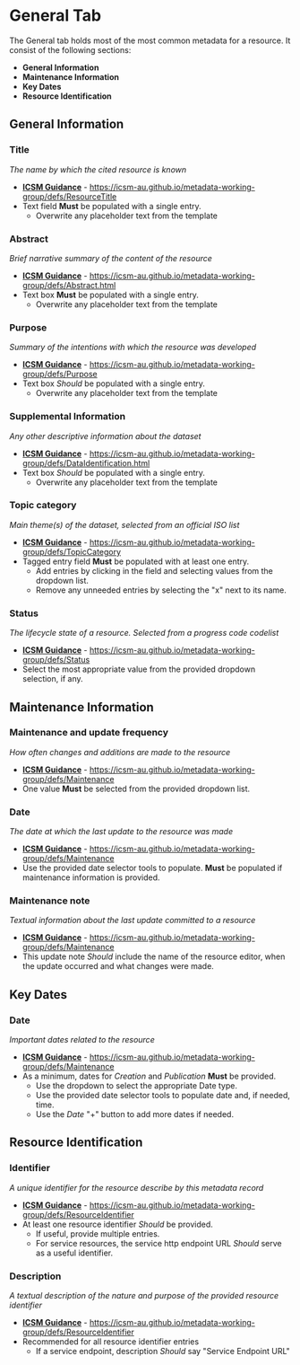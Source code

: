# General Tab
The General tab holds most of the most common metadata for a resource. It consist of the following sections:
* **General Information**
* **Maintenance Information** 
* **Key Dates**
* **Resource Identification**

## General Information

### Title
_The name by which the cited resource is known_
* **[ICSM Guidance](https://icsm-au.github.io/metadata-working-group/defs/ResourceTitle)** - https://icsm-au.github.io/metadata-working-group/defs/ResourceTitle
* Text field **Must** be populated with a single entry.
    * Overwrite any placeholder text from the template
    
### Abstract
_Brief narrative summary of the content of the resource_
* **[ICSM Guidance](https://icsm-au.github.io/metadata-working-group/defs/Abstract.html)** - https://icsm-au.github.io/metadata-working-group/defs/Abstract.html
* Text box **Must** be populated with a single entry.
    * Overwrite any placeholder text from the template

### Purpose
_Summary of the intentions with which the resource was developed_
* **[ICSM Guidance](https://icsm-au.github.io/metadata-working-group/defs/Purpose)** - https://icsm-au.github.io/metadata-working-group/defs/Purpose
* Text box _Should_ be populated with a single entry.
    * Overwrite any placeholder text from the template

### Supplemental Information
_Any other descriptive information about the dataset_
* **[ICSM Guidance](https://icsm-au.github.io/metadata-working-group/defs/DataIdentification.html)** - https://icsm-au.github.io/metadata-working-group/defs/DataIdentification.html
* Text box _Should_ be populated with a single entry.
    * Overwrite any placeholder text from the template

### Topic category
_Main theme(s) of the dataset, selected from an official ISO list_
* **[ICSM Guidance](https://icsm-au.github.io/metadata-working-group/defs/TopicCategory)** - https://icsm-au.github.io/metadata-working-group/defs/TopicCategory
* Tagged entry field **Must** be populated with at least one entry. 
    * Add entries by clicking in the field and selecting values from the dropdown list. 
    * Remove any unneeded entries by selecting the "x" next to its name.

### Status
_The lifecycle state of a resource. Selected from a progress code codelist_
* **[ICSM Guidance](https://icsm-au.github.io/metadata-working-group/defs/Status)** - https://icsm-au.github.io/metadata-working-group/defs/Status
* Select the most appropriate value from the provided dropdown selection, if any.

## Maintenance Information

### Maintenance and update frequency 
_How often changes and additions are made to the resource_
* **[ICSM Guidance](https://icsm-au.github.io/metadata-working-group/defs/Maintenance)** - https://icsm-au.github.io/metadata-working-group/defs/Maintenance
* One value **Must** be selected from the provided dropdown list.

### Date
_The date at which the last update to the resource was made_
* **[ICSM Guidance](https://icsm-au.github.io/metadata-working-group/defs/Maintenance)** - https://icsm-au.github.io/metadata-working-group/defs/Maintenance
* Use the provided date selector tools to populate. **Must** be populated if maintenance information is provided.

### Maintenance note
_Textual information about the last update committed to a resource_
* **[ICSM Guidance](https://icsm-au.github.io/metadata-working-group/defs/Maintenance)** - https://icsm-au.github.io/metadata-working-group/defs/Maintenance
* This update note _Should_ include the name of the resource editor, when the update occurred and what changes were made.

## Key Dates

### Date
_Important dates related to the resource_
* **[ICSM Guidance](https://icsm-au.github.io/metadata-working-group/defs/Maintenance)** - https://icsm-au.github.io/metadata-working-group/defs/Maintenance
* As a minimum, dates for _Creation_ and _Publication_ **Must** be provided. 
    * Use the dropdown to select the appropriate Date type.
    * Use the provided date selector tools to populate date and, if needed, time. 
    * Use the _Date_ "+" button to add more dates if needed.

## Resource Identification

### Identifier
_A unique identifier for the resource describe by this metadata record_
* **[ICSM Guidance](https://icsm-au.github.io/metadata-working-group/defs/ResourceIdentifier)** - https://icsm-au.github.io/metadata-working-group/defs/ResourceIdentifier
* At least one resource identifier _Should_ be provided. 
    * If useful, provide multiple entries.
    * For service resources, the service http endpoint URL _Should_ serve as a useful identifier.

### Description
_A textual description of the nature and purpose of the provided resource identifier_
* **[ICSM Guidance](https://icsm-au.github.io/metadata-working-group/defs/ResourceIdentifier)** - https://icsm-au.github.io/metadata-working-group/defs/ResourceIdentifier
* Recommended for all resource identifier entries
    * If a service endpoint, description _Should_ say "Service Endpoint URL"
